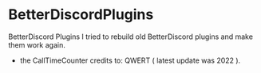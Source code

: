 # BetterDiscordPlugins
BetterDiscord Plugins
I tried to rebuild old BetterDiscord plugins and make them work again.

- the CallTimeCounter credits to: QWERT ( latest update was 2022 ).
